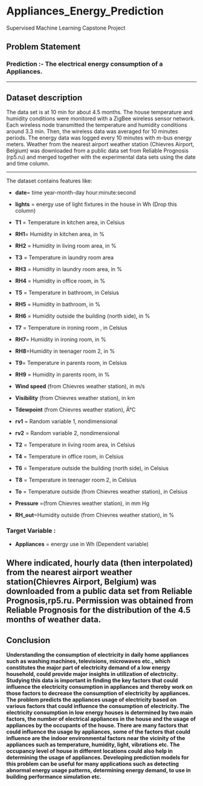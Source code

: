 # Appliances_Energy_Prediction

Supervised Machine Learning Capstone Project

## **Problem Statement**

### **Prediction :- The electrical energy consumption of a Appliances.**
---

## **Dataset description**
The data set is at 10 min for about 4.5 months. The house temperature and humidity conditions were monitored with a ZigBee wireless sensor network. Each wireless node transmitted the temperature and humidity conditions around 3.3 min. Then, the wireless data was averaged for 10 minutes periods. The energy data was logged every 10 minutes with m-bus energy meters. Weather from the nearest airport weather station (Chievres Airport, Belgium) was downloaded from a public data set from Reliable Prognosis (rp5.ru) and merged together with the experimental data sets using the date and time column.

----
The dataset contains features like:

* **date**= time year-month-day hour:minute:second


* **lights** = energy use of light fixtures in the house in Wh (Drop this column)

* **T1** = Temperature in kitchen area, in Celsius

* **RH1**= Humidity in kitchen area, in %

* **RH2** = Humidity in living room area, in %

* **T3** = Temperature in laundry room area

* **RH3** = Humidity in laundry room area, in %


* **RH4** = Humidity in office room, in %

* **T5** = Temperature in bathroom, in Celsius

* **RH5** = Humidity in bathroom, in %



* **RH6** = Humidity outside the building (north side), in %

* **T7** = Temperature in ironing room , in Celsius

* **RH7**= Humidity in ironing room, in %


* **RH8**=Humidity in teenager room 2, in %

* **T9**= Temperature in parents room, in Celsius

* **RH9** = Humidity in parents room, in %

* **Wind speed** (from Chievres weather station), in m/s

* **Visibility** (from Chievres weather station), in km

* **Tdewpoint** (from Chievres weather station), Â°C

* **rv1** = Random variable 1, nondimensional

* **rv2** = Random variable 2, nondimensional

* **T2** = Temperature in living room area, in Celsius

* **T4** = Temperature in office room, in Celsius

* **T6** = Temperature outside the building (north side), in Celsius

* **T8** = Temperature in teenager room 2, in Celsius

* **To** = Temperature outside (from Chievres weather station), in Celsius

* **Pressure** =(from Chievres weather station), in mm Hg

* **RH_out**=Humidity outside (from Chievres weather station), in %

### **Target Variable :**
* **Appliances** = energy use in Wh (Dependent variable)

Where indicated, hourly data (then interpolated) from the nearest airport weather station(Chievres Airport, Belgium) was downloaded from a public data set from Reliable Prognosis,rp5.ru. Permission was obtained from Reliable Prognosis for the distribution of the 4.5 months of weather data.
---

## **Conclusion**

**Understanding the consumption of electricity in daily home appliances such as washing machines, televisions, microwaves etc., which constitutes the major part of electricity demand of a low energy household, could provide major insights in utilization of electricity. Studying this data is important in finding the key factors that could influence the electricity consumption in appliances and thereby work on those factors to decrease the consumption of electricity by appliances. The problem predicts the appliances usage of electricity based on various factors that could influence the consumption of electricity. The electricity consumption in low energy houses is determined by two main factors, the number of electrical appliances in the house and the usage of appliances by the occupants of the house. There are many factors that could influence the usage by appliances, some of the factors that could influence are the indoor environmental factors near the vicinity of the appliances such as temperature, humidity, light, vibrations etc. The occupancy level of house in different locations could also help in determining the usage of appliances. Developing prediction models for this problem can be useful for many applications such as detecting abnormal energy usage patterns, determining energy demand, to use in building performance simulation etc.**
